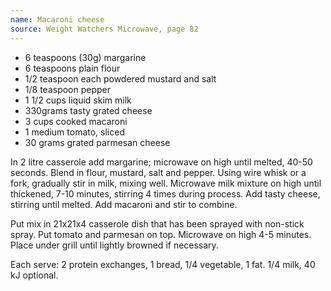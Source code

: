 ```yaml
---
name: Macaroni cheese
source: Weight Watchers Microwave, page 82
---
```


* 6 teaspoons (30g) margarine
* 6 teaspoons plain flour
* 1/2 teaspoon each powdered mustard and salt
* 1/8 teaspoon pepper
* 1 1/2 cups liquid skim milk
* 330grams tasty grated cheese
* 3 cups cooked macaroni
* 1 medium tomato, sliced
* 30 grams grated parmesan cheese

In 2 litre casserole add margarine; microwave on high until melted, 40-50 seconds.  Blend in flour, mustard, salt and pepper.  Using wire whisk or a fork, gradually stir in milk, mixing well.  Microwave milk mixture on high until thickened, 7-10 minutes, stirring 4 times during process.   Add tasty cheese, stirring until melted.  Add macaroni and stir to combine.

Put mix in 21x21x4 casserole dish that has been sprayed with non-stick spray.  Put tomato and parmesan on top.  Microwave on high 4-5 minutes.  Place under grill until lightly browned if necessary.

Each serve: 2 protein exchanges, 1 bread, 1/4 vegetable, 1 fat. 1/4 milk, 40 kJ optional.

